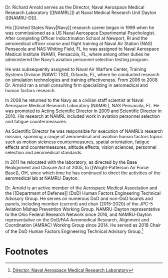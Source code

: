 Dr. Richard Arnold serves as the Director, Naval Aerospace Medical Research Laboratory ([[NAMRL]]) at Naval Medical Research Unit Dayton ([[NAMRU-D]]). 

His [[United States Navy|Navy]] research career began in 1999 when he was commissioned as a US Naval Aerospace Experimental Psychologist. After completing Officer Indoctrination School at Newport, RI and the aeromedical officer course and flight training at Naval Air Station (NAS) Pensacola and NAS Whiting Field, FL he was assigned to Naval Aerospace Medical Institute (NAMI), Pensacola, FL, where among other duties he administered the Navy’s aviation personnel selection testing program. 

He was subsequently assigned to Naval Air Warfare Center, Training Systems Division (NAWC TSD), Orlando, FL, where he conducted research on simulation technologies and training effectiveness. From 2006 to 2008 Dr. Arnold ran a small consulting firm specializing in aeromedical and human factors research.

In 2008 he returned to the Navy as a civilian staff scientist at Naval Aerospace Medical Research Laboratory (NAMRL), NAS Pensacola, FL. He was promoted to Acting Scientific Director in 2009 and Scientific Director in 2010. His research at NAMRL included work in aviation personnel selection and fatigue countermeasures. 

As Scientific Director he was responsible for execution of NAMRL’s research mission, spanning a range of aeromedical and aviation human factors topics such as motion sickness countermeasures, spatial orientation, fatigue effects and countermeasures, altitude effects, vision sciences, personnel selection and aeromedical standards. 

In 2011 he relocated with the laboratory, as directed by the Base Realignment and Closure Act of 2005, to [[Wright-Patterson Air Force Base]], OH, since which time he has continued to direct the activities of the aeromedical lab at NAMRU-Dayton.

Dr. Arnold is an active member of the Aerospace Medical Association and the [[Department of Defense]] (DoD) Human Factors Engineering Technical Advisory Group. He serves on numerous DoD and non-DoD boards and panels, including member (current) and chair (2015-2020) of the JPC-5 Aviation Mishap Prevention Working Group, NAMRU-Dayton representative to the Ohio Federal Research Network since 2016, and NAMRU-Dayton representative on the DoD/FAA Aeromedical Research, Alignment and Coordination (AMRAC) Working Group since 2014. He served as 2018 Chair of the DoD Human Factors Engineering Technical Advisory Group.[^1]
# Footnotes

[^1]: [Director, Naval Aerospace Medical Research Laboratory](https://www.med.navy.mil/Naval-Medical-Research-Command/R-D-Commands/Naval-Medical-Research-Unit-Dayton/Directorates/Naval-Aerospace-Medical-Research-Laboratory-NAMRL/Director-Naval-Aerospace-Medical-Research-Laboratory/)